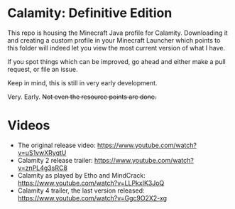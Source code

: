 # Calamity: Definitive Edition

This repo is housing the Minecraft Java profile for Calamity. Downloading it and creating a custom profile in your Minecraft Launcher which points to this folder will indeed let you view the most current version of what I have.

If you spot things which can be improved, go ahead and either make a pull request, or file an issue.

Keep in mind, this is still in very early development.

Very. Early. ~~Not even the resource points are done.~~

# Videos
* The original release video: https://www.youtube.com/watch?v=uS1vwXRyqtU
* Calamity 2 release trailer: https://www.youtube.com/watch?v=znPL4g3sRC8
* Calamity as played by Etho and MindCrack: https://www.youtube.com/watch?v=LLPkxIK3JoQ
* Calamity 4 trailer, the last version released: https://www.youtube.com/watch?v=Ggc9O2X2-xg
